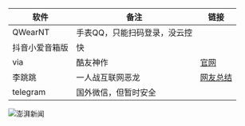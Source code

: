 | 软件 | 备注 | 链接 |
| ----------- | ----------- | ----------- |
| QWearNT | 手表QQ，只能扫码登录，没云控  |
| 抖音小爱音箱版 | 快 |
| via | 酷友神作 | [官网](https://viayoo.com/zh-cn/) |
| 李跳跳 | 一人战互联网恶龙 | [网友总结](http://ad-litiaotiao.com/#) |
| telegram | 国外微信，但暂时安全 | 



![澎湃新闻](https://imagecloud.thepaper.cn/thepaper/image/195/705/94.png)